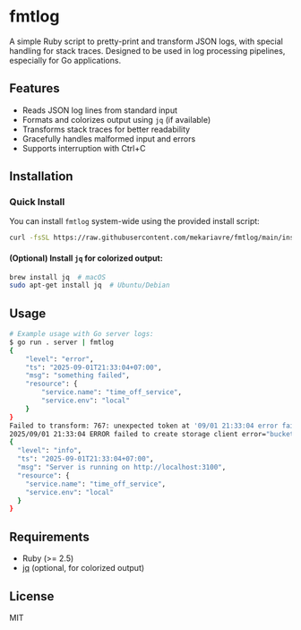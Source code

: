# fmtlog

A simple Ruby script to pretty-print and transform JSON logs, with special handling for stack traces. Designed to be used in log processing pipelines, especially for Go applications.

## Features
- Reads JSON log lines from standard input
- Formats and colorizes output using `jq` (if available)
- Transforms stack traces for better readability
- Gracefully handles malformed input and errors
- Supports interruption with Ctrl+C

## Installation

### Quick Install

You can install `fmtlog` system-wide using the provided install script:

```sh
curl -fsSL https://raw.githubusercontent.com/mekariavre/fmtlog/main/install.sh | sudo sh
```

#### (Optional) Install `jq` for colorized output:

```sh
brew install jq  # macOS
sudo apt-get install jq  # Ubuntu/Debian
```

## Usage

```sh
# Example usage with Go server logs:
$ go run . server | fmtlog
{
	"level": "error",
    "ts": "2025-09-01T21:33:04+07:00",
	"msg": "something failed",
    "resource": {
        "service.name": "time_off_service",
        "service.env": "local"
    }
}
Failed to transform: 767: unexpected token at '09/01 21:33:04 error failed to create storage client error="bucket name  len is between [3-63],now is 0"'
2025/09/01 21:33:04 ERROR failed to create storage client error="bucket name  len is between [3-63],now is 0"
{
  "level": "info",
  "ts": "2025-09-01T21:33:04+07:00",
  "msg": "Server is running on http://localhost:3100",
  "resource": {
    "service.name": "time_off_service",
    "service.env": "local"
  }
}
```

## Requirements
- Ruby (>= 2.5)
- [jq](https://stedolan.github.io/jq/) (optional, for colorized output)

## License
MIT
